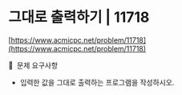 # 그대로 출력하기 | 11718

[https://www.acmicpc.net/problem/11718](https://www.acmicpc.net/problem/11718)

🙏  문제 요구사항

- 입력한 값을 그대로 출력하는 프로그램을 작성하시오.